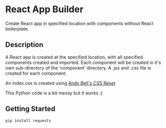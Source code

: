 # React App Builder

Create React app in specified location with components without React boilerplate.

## Description

A React app is created at the specified location, with all specified components created and imported. Each component will be created in it's own sub-directory of the 'component' directory. A .jsx and .css file is created for each component.

An index.css is created using [Andy Bell's CSS Reset]("https://gist.github.com/Asjas/4b0736108d56197fce0ec9068145b421")

This Python code is a bit messy but it works :)

## Getting Started

```
pip install requests
```
